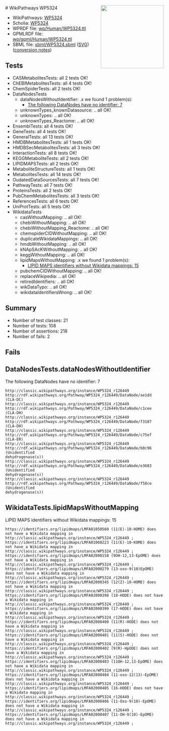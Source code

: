 <img style="float: right; width: 200px" src="../logo.png" />
# WikiPathways WP5324

* WikiPathways: [WP5324](https://identifiers.org/wikipathways:WP5324)
* Scholia: [WP5324](https://scholia.toolforge.org/wikipathways/WP5324)
* WPRDF file: [wp/Human/WP5324.ttl](../wp/Human/WP5324.ttl)
* GPMLRDF file: [wp/gpml/Human/WP5324.ttl](../wp/gpml/Human/WP5324.ttl)
* SBML file: [sbml/WP5324.sbml](../sbml/WP5324.sbml) ([SVG](../sbml/WP5324.svg)) ([conversion notes](../sbml/WP5324.txt))

## Tests
* CASMetabolitesTests: all 2 tests OK!
* ChEBIMetabolitesTests: all 4 tests OK!
* ChemSpiderTests: all 2 tests OK!
* DataNodesTests
    * dataNodesWithoutIdentifier: .x we found 1 problem(s):
        * [The following DataNodes have no identifier: 7](#d2d32fa6)
    * unknownTypes_knownDatasource: .. all OK!
    * unknownTypes: .. all OK!
    * unknownTypes_Reactome: .. all OK!
* EnsemblTests: all 4 tests OK!
* GeneTests: all 4 tests OK!
* GeneralTests: all 13 tests OK!
* HMDBMetabolitesTests: all 1 tests OK!
* HMDBSecMetabolitesTests: all 3 tests OK!
* InteractionTests: all 8 tests OK!
* KEGGMetaboliteTests: all 2 tests OK!
* LIPIDMAPSTests: all 2 tests OK!
* MetaboliteStructureTests: all 1 tests OK!
* MetabolitesTests: all 14 tests OK!
* OudatedDataSourcesTests: all 7 tests OK!
* PathwayTests: all 7 tests OK!
* ProteinsTests: all 2 tests OK!
* PubChemMetabolitesTests: all 3 tests OK!
* ReferencesTests: all 6 tests OK!
* UniProtTests: all 5 tests OK!
* WikidataTests
    * casWithoutMapping: .. all OK!
    * chebiWithoutMapping: .. all OK!
    * chebiWithoutMapping_Reactome: .. all OK!
    * chemspiderCIDWithoutMapping: .. all OK!
    * duplicateWikidataMappings: .. all OK!
    * hmdbWithoutMapping: .. all OK!
    * kNApSAcKWithoutMapping: .. all OK!
    * keggWithoutMapping: .. all OK!
    * lipidMapsWithoutMapping: .x we found 1 problem(s):
        * [LIPID MAPS identifiers without Wikidata mappings: 15](#41c16d14)
    * pubchemCIDWithoutMapping: .. all OK!
    * replaceWikipedia: .. all OK!
    * retiredIdentifiers: .. all OK!
    * wikDataTypo: .. all OK!
    * wikidataIdentifiersWrong: .. all OK!


## Summary

* Number of test classes: 21
* Number of tests: 108
* Number of assertions: 218
* Number of fails: 2

## Fails

<a name="d2d32fa6" />

## DataNodesTests.dataNodesWithoutIdentifier

The following DataNodes have no identifier: 7
```
http://classic.wikipathways.org/instance/WP5324_r126449 http://rdf.wikipathways.org/Pathway/WP5324_r126449/DataNode/ae1dd (CLA-DC)
http://classic.wikipathways.org/instance/WP5324_r126449 http://rdf.wikipathways.org/Pathway/WP5324_r126449/DataNode/c1cee (CLA-DH)
http://classic.wikipathways.org/instance/WP5324_r126449 http://rdf.wikipathways.org/Pathway/WP5324_r126449/DataNode/f3187 (CLA-DH)
http://classic.wikipathways.org/instance/WP5324_r126449 http://rdf.wikipathways.org/Pathway/WP5324_r126449/DataNode/c75ef (CLA-ER)
http://classic.wikipathways.org/instance/WP5324_r126449 http://rdf.wikipathways.org/Pathway/WP5324_r126449/DataNode/b0c96 (Unidentified
dehydrogenase(s))
http://classic.wikipathways.org/instance/WP5324_r126449 http://rdf.wikipathways.org/Pathway/WP5324_r126449/DataNode/e3683 (Unidentified
dehydrogenase(s))
http://classic.wikipathways.org/instance/WP5324_r126449 http://rdf.wikipathways.org/Pathway/WP5324_r126449/DataNode/f58ce (Unidentified
dehydrogenase(s))
```

<a name="41c16d14" />

## WikidataTests.lipidMapsWithoutMapping

LIPID MAPS identifiers without Wikidata mappings: 15
```
https://identifiers.org/lipidmaps/LMFA01050560 (11(E)-10-HOME) does not have a Wikidata mapping in http://classic.wikipathways.org/instance/WP5324_r126449 ; 
https://identifiers.org/lipidmaps/LMFA01060223 (11(E)-10-KOME) does not have a Wikidata mapping in http://classic.wikipathways.org/instance/WP5324_r126449 ; 
https://identifiers.org/lipidmaps/LMFA02000158 (9OH-12,13-EpOME) does not have a Wikidata mapping in http://classic.wikipathways.org/instance/WP5324_r126449 ; 
https://identifiers.org/lipidmaps/LMFA02000279 (13-oxo-9(10)EpOME) does not have a Wikidata mapping in http://classic.wikipathways.org/instance/WP5324_r126449 ; 
https://identifiers.org/lipidmaps/LMFA02000345 (12(Z)-10-HOME) does not have a Wikidata mapping in http://classic.wikipathways.org/instance/WP5324_r126449 ; 
https://identifiers.org/lipidmaps/LMFA02000398 (18-HODE) does not have a Wikidata mapping in http://classic.wikipathways.org/instance/WP5324_r126449 ; 
https://identifiers.org/lipidmaps/LMFA02000399 (17-HODE) does not have a Wikidata mapping in http://classic.wikipathways.org/instance/WP5324_r126449 ; 
https://identifiers.org/lipidmaps/LMFA02000400 (11(R)-HODE) does not have a Wikidata mapping in http://classic.wikipathways.org/instance/WP5324_r126449 ; 
https://identifiers.org/lipidmaps/LMFA02000401 (11(S)-HODE) does not have a Wikidata mapping in http://classic.wikipathways.org/instance/WP5324_r126449 ; 
https://identifiers.org/lipidmaps/LMFA02000402 (9(R)-HpODE) does not have a Wikidata mapping in http://classic.wikipathways.org/instance/WP5324_r126449 ; 
https://identifiers.org/lipidmaps/LMFA02000403 (11OH-12,13-EpOME) does not have a Wikidata mapping in http://classic.wikipathways.org/instance/WP5324_r126449 ; 
https://identifiers.org/lipidmaps/LMFA02000404 (11-oxo-12(13)-EpOME) does not have a Wikidata mapping in http://classic.wikipathways.org/instance/WP5324_r126449 ; 
https://identifiers.org/lipidmaps/LMFA02000405 (16-HODE) does not have a Wikidata mapping in http://classic.wikipathways.org/instance/WP5324_r126449 ; 
https://identifiers.org/lipidmaps/LMFA02000406 (11-Oxo-9(10)-EpOME) does not have a Wikidata mapping in http://classic.wikipathways.org/instance/WP5324_r126449 ; 
https://identifiers.org/lipidmaps/LMFA02000407 (11-OH-9(10)-EpOME) does not have a Wikidata mapping in http://classic.wikipathways.org/instance/WP5324_r126449 ; 
```

